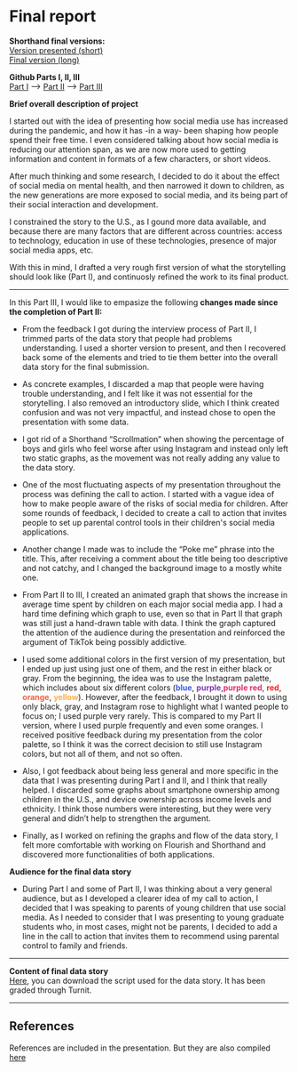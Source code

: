 # Final report

**Shorthand final versions:**  
[Version presented (short)](https://carnegiemellon.shorthandstories.com/poke-me/index.html)  
[Final version (long)](https://carnegiemellon.shorthandstories.com/poke-me_longversion/index.html)  

**Github Parts I, II, III**  
[Part I](https://ribarrag.github.io/portfolio/Final_PartI.html) -->
[Part II](https://ribarrag.github.io/portfolio/Final_PartII.html) -->
[Part III](https://ribarrag.github.io/portfolio/Final_PartIII.html)

**Brief overall description of project**

I started out with the idea of presenting how social media use has increased during the pandemic, and how it has -in a way- been shaping how people spend their free time. I even considered talking about how social media is reducing our attention span, as we are now more used to getting information and content in formats of a few characters, or short videos.

After much thinking and some research, I decided to do it about the effect of social media on mental health, and then narrowed it down to children, as the new generations are more exposed to social media, and its being part of their social interaction and development. 

I constrained the story to the U.S., as I gound more data available, and because there are many factors that are different across countries: access to technology, education in use of these technologies, presence of major social media apps, etc.

With this in mind, I drafted a very rough first version of what the storytelling should look like (Part I), and continuosly refined the work to its final product.

---

In this Part III, I would like to empasize the following **changes made since the completion of Part II:**

- From the feedback I got during the interview process of Part II, I trimmed parts of the data story that people had problems understanding. I used a shorter version to present, and then I recovered back some of the elements and tried to tie them better into the overall data story for the final submission. 

- As concrete examples, I discarded a map that people were having trouble understanding, and I felt like it was not essential for the storytelling. I also removed an introductory slide, which I think created confusion and was not very impactful, and instead chose to open the presentation with some data. 

- I got rid of a Shorthand “Scrollmation” when showing the percentage of boys and girls who feel worse after using Instagram and instead only left two static graphs, as the movement was not really adding any value to the data story.


- One of the most fluctuating aspects of my presentation throughout the process was defining the call to action. I started with a vague idea of how to make people aware of the risks of social media for children. After some rounds of feedback, I decided to create a call to action that invites people to set up parental control tools in their children's social media applications. 

- Another change I made was to include the “Poke me” phrase into the title. This, after receiving a comment about the title being too descriptive and not catchy, and I changed the background image to a mostly white one.

- From Part II to III, I created an animated graph that shows the increase in average time spent by children on each major social media app. I had a hard time defining which graph to use, even so that in Part II that graph was still just a hand-drawn table with data. I think the graph captured the attention of the audience during the presentation and reinforced the argument of TikTok being possibly addictive. 

- I used some additional colors in the first version of my presentation, but I ended up just using just one of them, and the rest in either black or gray. From the beginning, the idea was to use the Instagram palette, which includes about six different colors (<span style="color:#405DE6">**blue**</span>, <span style="color:#833AB4">**purple**</span>,<span style="color: #E1306C ">**purple red**</span>, <span style="color: #FD1D1D ">**red**</span>, <span style="color: #F56040">**orange**</span>, <span style="color: #FCAF45">**yellow**</span>). However, after the feedback, I brought it down to using only black, gray, and Instagram rose to highlight what I wanted people to focus on; I used purple very rarely. This is compared to my Part II version, where I used purple frequently and even some oranges. I received positive feedback during my presentation from the color palette, so I think it was the correct decision to still use Instagram colors, but not all of them, and not so often. 

- Also, I got feedback about being less general and more specific in the data that I was presenting during Part I and II, and I think that really helped. I discarded some graphs about smartphone ownership among children in the U.S., and device ownership across income levels and ethnicity. I think those numbers were interesting, but they were very general and didn’t help to strengthen the argument.

- Finally, as I worked on refining the graphs and flow of the data story, I felt more comfortable with working on Flourish and Shorthand and discovered more functionalities of both applications.

**Audience for the final data story**

- During Part I and some of Part II, I was thinking about a very general audience, but as I developed a clearer idea of my call to action, I decided that I was speaking to parents of young children that use social media. As I needed to consider that I was presenting to young graduate students who, in most cases, might not be parents, I decided to add a line in the call to action that invites them to recommend using parental control to family and friends.

---

**Content of final data story**  
[Here](https://github.com/ribarrag/portfolio/raw/main/social_media_icons/TSWD_ContentPresentation.docx), you can download the script used for the data story. It has been graded through Turnit.

---

## References
References are included in the presentation. But they are also compiled [here](https://ribarrag.github.io/portfolio/social_media_icons/references.html)
